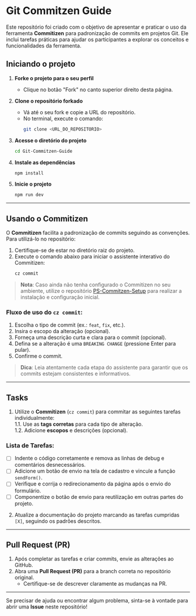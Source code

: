 
# Git Commitzen Guide

Este repositório foi criado com o objetivo de apresentar e praticar o uso da ferramenta **Commitizen** para padronização de commits em projetos Git. Ele inclui tarefas práticas para ajudar os participantes a explorar os conceitos e funcionalidades da ferramenta.

## Iniciando o projeto

1. **Forke o projeto para o seu perfil**  
   - Clique no botão "Fork" no canto superior direito desta página.  

2. **Clone o repositório forkado**  
   - Vá até o seu fork e copie a URL do repositório.  
   - No terminal, execute o comando:  
     ```bash
     git clone <URL_DO_REPOSITORIO>
     ```  

3. **Acesse o diretório do projeto**  
   ```bash
   cd Git-Commitzen-Guide
   ```  

4. **Instale as dependências**  
   ```bash
   npm install
   ```  

5. **Inicie o projeto**  
   ```bash
   npm run dev
   ```  

---

## Usando o Commitizen

O **Commitizen** facilita a padronização de commits seguindo as convenções. Para utilizá-lo no repositório:  

1. Certifique-se de estar no diretório raiz do projeto.  
2. Execute o comando abaixo para iniciar o assistente interativo do Commitizen:  
   ```bash
   cz commit
   ```  

> **Nota**: Caso ainda não tenha configurado o Commitizen no seu ambiente, utilize o repositório [PS-Commitzen-Setup](https://github.com/strFelix/PS-Commitzen-Setup) para realizar a instalação e configuração inicial.  

### Fluxo de uso do `cz commit`:  
1. Escolha o tipo de commit (ex.: `feat`, `fix`, etc.).  
2. Insira o escopo da alteração (opcional).  
3. Forneça uma descrição curta e clara para o commit (opcional).  
4. Defina se a alteração é uma `BREAKING CHANGE` (pressione Enter para pular).  
5. Confirme o commit.  

> **Dica**: Leia atentamente cada etapa do assistente para garantir que os commits estejam consistentes e informativos.  

---

## Tasks

1. Utilize o **Commitizen** (`cz commit`) para commitar as seguintes tarefas individualmente:  
   1.1. Use as **tags corretas** para cada tipo de alteração.  
   1.2. Adicione **escopos** e descrições (opcional).  

### Lista de Tarefas:
- [ ] Indente o código corretamente e remova as linhas de debug e comentários desnecessários.  
- [ ] Adicione um botão de envio na tela de cadastro e vincule a função `sendForm()`.  
- [ ] Verifique e corrija o redirecionamento da página após o envio do formulário.  
- [ ] Componentize o botão de envio para reutilização em outras partes do projeto.  

2. Atualize a documentação do projeto marcando as tarefas cumpridas `[X]`, seguindo os padrões descritos.  

---

## Pull Request (PR)

1. Após completar as tarefas e criar commits, envie as alterações ao GitHub.  
2. Abra uma **Pull Request (PR)** para a branch correta no repositório original.  
   - Certifique-se de descrever claramente as mudanças na PR.  

---

Se precisar de ajuda ou encontrar algum problema, sinta-se à vontade para abrir uma **Issue** neste repositório!
